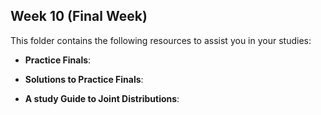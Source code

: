 ## Week 10 (Final Week)

This folder contains the following resources to assist you in your studies:

- **Practice Finals**: 

- **Solutions to Practice Finals**:

- **A study Guide to Joint Distributions**: 


